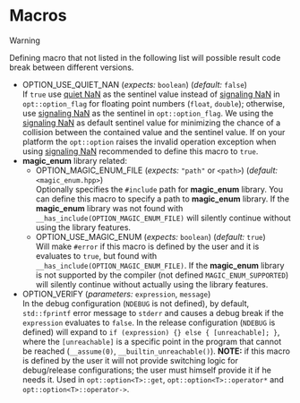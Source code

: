 ﻿
# Macros

> [!WARNING]  
> Defining macro that not listed in the following list will possible result code break between different versions.

- OPTION_USE_QUIET_NAN (*expects:* `boolean`) (*default:* `false`) \
  If `true` use [quiet NaN][] as the sentinel value instead of [signaling NaN][] in `opt::option_flag` for floating point numbers (`float`, `double`); otherwise, use [signaling NaN][] as the sentinel in `opt::option_flag`. We using the [signaling NaN][] as default sentinel value for minimizing the chance of a collision between the contained value and the sentinel value. If on your platform the `opt::option` raises the invalid operation exception when using [signaling NaN][] recommended to define this macro to `true`.
- **magic_enum** library related:
    - OPTION_MAGIC_ENUM_FILE (*expects:* `"path"` or `<path>`) (*default:* `<magic_enum.hpp>`) \
    Optionally specifies the `#include` path for **magic_enum** library. You can define this macro to specify a path to **magic_enum** library. If the **magic_enum** library was not found with `__has_include(OPTION_MAGIC_ENUM_FILE)` will silently continue without using the library features.
    - OPTION_USE_MAGIC_ENUM (*expects:* `boolean`) (*default:* `true`) \
    Will make `#error` if this macro is defined by the user and it is evaluates to `true`, but found with `__has_include(OPTION_MAGIC_ENUM_FILE)`. If the **magic_enum** library is not supported by the compiler (not defined `MAGIC_ENUM_SUPPORTED`) will silently continue without actually using the library features.
- OPTION_VERIFY (*parameters:* `expression`, `message`) \
  In the debug configuration (`NDEBUG` is not defined), by default, `std::fprintf` error message to `stderr` and causes a debug break if the `expression` evaluates to `false`. In the release configuration (`NDEBUG` is defined) will expand to `if (expression) {} else { [unreachable]; }`, where the `[unreachable]` is a specific point in the program that cannot be reached (`__assume(0)`, `__builtin_unreachable()`). **NOTE:** if this macro is defined by the user it will not provide switching logic for debug/release configurations; the user must himself provide it if he needs it. Used in `opt::option<T>::get`, `opt::option<T>::operator*` and `opt::option<T>::operator->`.

[quiet NaN]: https://en.wikipedia.org/wiki/NaN#Quiet_NaN
[signaling NaN]: https://en.wikipedia.org/wiki/NaN#Signaling_NaN
